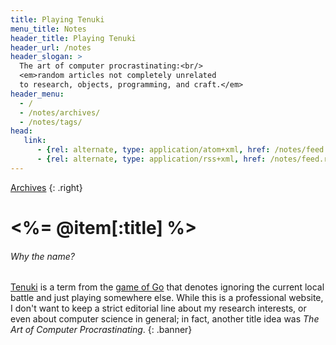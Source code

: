```yaml
---
title: Playing Tenuki
menu_title: Notes
header_title: Playing Tenuki
header_url: /notes
header_slogan: >
  The art of computer procrastinating:<br/>
  <em>random articles not completely unrelated
  to research, objects, programming, and craft.</em>
header_menu:
  - /
  - /notes/archives/
  - /notes/tags/
head:
   link:
      - {rel: alternate, type: application/atom+xml, href: /notes/feed.atom, title: Posts (Atom)}
      - {rel: alternate, type: application/rss+xml, href: /notes/feed.rss, title: Posts (RSS)}
---
```

[Archives](archives.html)
{: .right}

# <%= @item[:title] %>

###### Why the name?
[Tenuki](http://senseis.xmp.net/?Tenuki) is a term from the [game of Go](http://senseis.xmp.net/?Go) that denotes ignoring the current local battle and just playing somewhere else.
While this is a professional website, I don't want to keep a strict editorial line about my research interests, or even about computer science in general; in fact, another title idea was *The Art of Computer Procrastinating*.
{: .banner}
